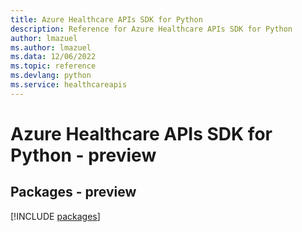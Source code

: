 ```yaml
---
title: Azure Healthcare APIs SDK for Python
description: Reference for Azure Healthcare APIs SDK for Python
author: lmazuel
ms.author: lmazuel
ms.data: 12/06/2022
ms.topic: reference
ms.devlang: python
ms.service: healthcareapis
---
```

# Azure Healthcare APIs SDK for Python - preview
## Packages - preview
[!INCLUDE [packages](healthcare-apis-index.md)]